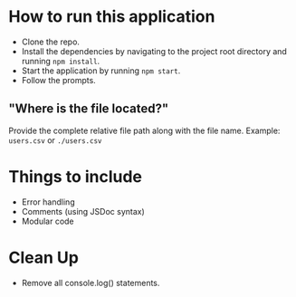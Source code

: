 # How to run this application
* Clone the repo.
* Install the dependencies by navigating to the project root directory and running `npm install`.
* Start the application by running `npm start`.
* Follow the prompts.


## "Where is the file located?"
Provide the complete relative file path along with the file name. Example: `users.csv` or `./users.csv`


# Things to include
* Error handling
* Comments (using JSDoc syntax)
* Modular code

# Clean Up
* Remove all console.log() statements.
